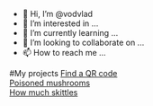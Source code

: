 - 👋 Hi, I’m @vodvlad
- 👀 I’m interested in ...
- 🌱 I’m currently learning ...
- 💞️ I’m looking to collaborate on ...
- 📫 How to reach me ...  

#My projects
[Find a QR code](https://github.com/vodvlad/find-a-qr-code)  
[Poisoned mushrooms](https://github.com/vodvlad/poisoned_mushrooms)  
[How much skittles](https://github.com/vodvlad/how-much-skittles)

<!---
vodvlad/vodvlad is a ✨ special ✨ repository because its `README.md` (this file) appears on your GitHub profile.
You can click the Preview link to take a look at your changes.
--->
